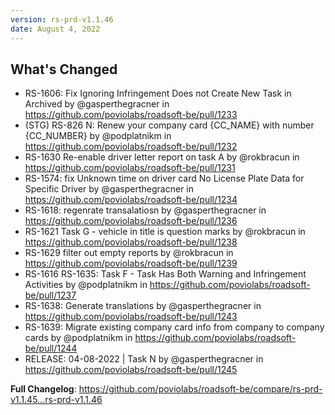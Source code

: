 ```yaml
---
version: rs-prd-v1.1.46
date: August 4, 2022
---
```


## What's Changed
* RS-1606: Fix Ignoring Infringement Does not Create New Task in Archived by @gasperthegracner in https://github.com/poviolabs/roadsoft-be/pull/1233
* (STG) RS-826 N: Renew your company card {CC_NAME} with number {CC_NUMBER} by @podplatnikm in https://github.com/poviolabs/roadsoft-be/pull/1232
* RS-1630 Re-enable driver letter report on task A by @rokbracun in https://github.com/poviolabs/roadsoft-be/pull/1231
* RS-1574: fix  Unknown time on driver card No License Plate Data for Specific Driver by @gasperthegracner in https://github.com/poviolabs/roadsoft-be/pull/1234
* RS-1618: regenrate transalatiosn by @gasperthegracner in https://github.com/poviolabs/roadsoft-be/pull/1236
* RS-1621 Task G - vehicle in title is question marks by @rokbracun in https://github.com/poviolabs/roadsoft-be/pull/1238
* RS-1629 filter out empty reports by @rokbracun in https://github.com/poviolabs/roadsoft-be/pull/1239
* RS-1616 RS-1635: Task F - Task Has Both Warning and Infringement Activities by @podplatnikm in https://github.com/poviolabs/roadsoft-be/pull/1237
* RS-1638: Generate translations by @gasperthegracner in https://github.com/poviolabs/roadsoft-be/pull/1243
* RS-1639: Migrate existing company card info from company to company cards by @podplatnikm in https://github.com/poviolabs/roadsoft-be/pull/1244
* RELEASE: 04-08-2022 | Task N by @gasperthegracner in https://github.com/poviolabs/roadsoft-be/pull/1245


**Full Changelog**: https://github.com/poviolabs/roadsoft-be/compare/rs-prd-v1.1.45...rs-prd-v1.1.46